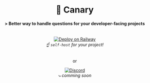 <h1 align="center">🐤 Canary</h1>
<h4 align="center"> > Better way to handle questions for your developer-facing projects </h4>

<br/>

<div align="center">
  <a href="https://railway.app/template/mn9WJT?referralCode=IQ76H8">
    <img src="https://railway.app/button.svg" alt="Deploy on Railway">
  </a>
</div>
<div align="center">
  <em>☝ <code>self-host</code> for your project! </em>
</div>

<br/>

<div align="center">
  <p>or</p>
  <a href="https://discord.gg/Y8bJkzuQZU" target="_blank">
      <img src="https://img.shields.io/static/v1?label=Try%20it%20now%20on&message=Discord&color=blue&logo=Discord&style=flat" alt="Discord">
  </a>
</div>
<div align="center">
  <em>⤷ comming soon</em>
</div>
